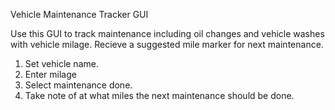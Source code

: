 Vehicle Maintenance Tracker GUI

Use this GUI to track maintenance including oil changes and vehicle washes with vehicle milage. Recieve a suggested mile marker for next maintenance.
1. Set vehicle name.
2. Enter milage
3. Select maintenance done.
4. Take note of at what miles the next maintenance should be done.
